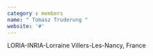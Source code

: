 ```yaml
---
category : members
name: " Tomasz Truderung " 
website: '#'
---
```

LORIA-INRIA-Lorraine
Villers-Les-Nancy, France

